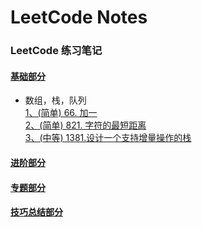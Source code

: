 # LeetCode Notes
### LeetCode 练习笔记

#### [基础部分](https://github.com/yrylalala/LeetCodeNotes/blob/main/basic/basic.md)
  - 数组，栈，队列  
  [1、(简单) 66. 加一](https://github.com/yrylalala/LeetCodeNotes/blob/main/basic/1%E3%80%81(%E7%AE%80%E5%8D%95)%2066.%20%E5%8A%A0%E4%B8%80.md)  
  [2、(简单) 821. 字符的最短距离](https://github.com/yrylalala/LeetCodeNotes/blob/main/basic/2%E3%80%81(%E7%AE%80%E5%8D%95)%20821.%20%E5%AD%97%E7%AC%A6%E7%9A%84%E6%9C%80%E7%9F%AD%E8%B7%9D%E7%A6%BB.md)  
  [3、(中等) 1381.设计一个支持增量操作的栈](https://github.com/yrylalala/LeetCodeNotes/blob/main/basic/3%E3%80%81(%E4%B8%AD%E7%AD%89)%201381.%E8%AE%BE%E8%AE%A1%E4%B8%80%E4%B8%AA%E6%94%AF%E6%8C%81%E5%A2%9E%E9%87%8F%E6%93%8D%E4%BD%9C%E7%9A%84%E6%A0%88.md)  


#### [进阶部分](https://github.com/yrylalala/LeetCodeNotes/blob/main/advanced/advanced.md)

#### [专题部分](https://github.com/yrylalala/LeetCodeNotes/blob/main/topic/topic.md)


#### [技巧总结部分](https://github.com/yrylalala/LeetCodeNotes/blob/main/skills/skills.md)